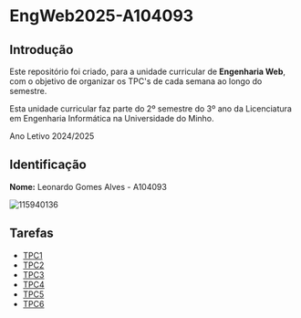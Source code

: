# EngWeb2025-A104093

## Introdução

Este repositório foi criado, para a unidade curricular de **Engenharia Web**, com o objetivo de organizar os TPC's de cada semana ao longo do semestre.

Esta unidade curricular faz parte do 2º semestre do 3º ano da Licenciatura em Engenharia Informática na Universidade do Minho.

Ano Letivo 2024/2025

## Identificação
**Nome:** Leonardo Gomes Alves - A104093

![115940136](https://github.com/user-attachments/assets/68bdbc41-86fd-4a82-91ad-d08d2e9787ac)

## Tarefas
<ul>
  <li><a href="https://github.com/LeonardoGomesAlves/EngWeb2025-A104093/tree/main/TPC1">TPC1</a></li>
  <li><a href="https://github.com/LeonardoGomesAlves/EngWeb2025-A104093/tree/main/TPC2">TPC2</a></li>
  <li><a href="https://github.com/LeonardoGomesAlves/EngWeb2025-A104093/tree/main/TPC3">TPC3</a></li>
  <li><a href="https://github.com/LeonardoGomesAlves/EngWeb2025-A104093/tree/main/TPC4">TPC4</a></li>
  <li><a href="https://github.com/LeonardoGomesAlves/EngWeb2025-A104093/tree/main/TPC5">TPC5</a></li>
  <li><a href="https://github.com/LeonardoGomesAlves/EngWeb2025-A104093/tree/main/TPC6">TPC6</a></li>
</ul>

